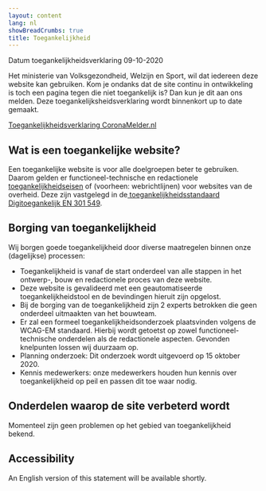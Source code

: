 ```yaml
---
layout: content
lang: nl
showBreadCrumbs: true
title: Toegankelijkheid
---
```


Datum toegankelijkheidsverklaring 09-10-2020

Het ministerie van Volksgezondheid, Welzijn en Sport, wil dat iedereen deze website kan gebruiken. Kom je ondanks dat de site continu in ontwikkeling is toch een pagina tegen die niet toegankelijk is? Dan kun je dit aan ons melden. Deze toegankelijksheidsverklaring wordt binnenkort up to date gemaakt.

[Toegankelijkheidsverklaring CoronaMelder.nl](https://www.toegankelijkheidsverklaring.nl/register/3214)

## Wat is een toegankelijke website?

Een toegankelijke website is voor alle doelgroepen beter te gebruiken. Daarom gelden er functioneel-technische en redactionele[  toegankelijkheidseisen](https://www.digitoegankelijk.nl/) of (voorheen: webrichtlijnen) voor websites van de overheid. Deze zijn vastgelegd in de[  toegankelijkheidsstandaard Digitoegankelijk EN 301 549](https://www.forumstandaardisatie.nl/open-standaarden/digitoegankelijk-en-301-549-met-wcag-21).

## Borging van toegankelijkheid
Wij borgen goede toegankelijkheid door diverse maatregelen binnen onze (dagelijkse) processen:

-   Toegankelijkheid is vanaf de start onderdeel van alle stappen in het ontwerp-, bouw en redactionele proces van deze website.
-   Deze website is gevalideerd met een geautomatiseerde toegankelijkheidstool en de bevindingen hieruit zijn opgelost. 
-   Bij de borging van de toegankelijkheid zijn 2 experts betrokken die geen onderdeel uitmaakten van het bouwteam.
-   Er zal een formeel toegankelijkheidsonderzoek plaatsvinden volgens de WCAG-EM standaard. Hierbij wordt getoetst op zowel functioneel-technische onderdelen als de redactionele aspecten. Gevonden knelpunten lossen wij duurzaam op.
-   Planning onderzoek: Dit onderzoek wordt uitgevoerd op 15 oktober 2020.
-   Kennis medewerkers: onze medewerkers houden hun kennis over toegankelijkheid op peil en passen dit toe waar nodig.

## Onderdelen waarop de site verbeterd wordt

Momenteel zijn geen problemen op het gebied van toegankelijkheid bekend.

## Accessibility 

An English version of this statement will be available shortly.
